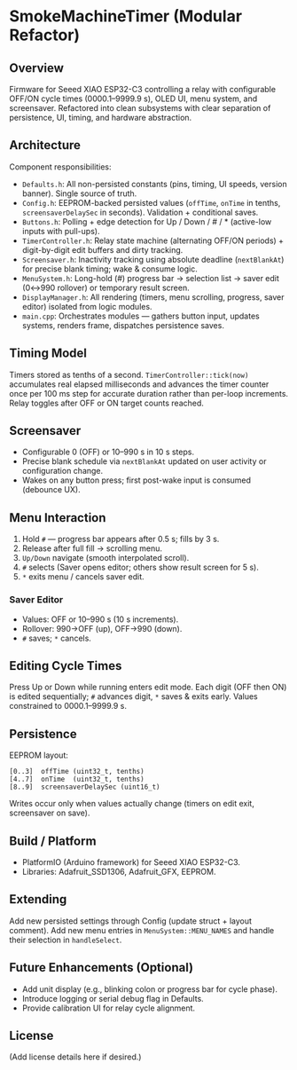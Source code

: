 # SmokeMachineTimer (Modular Refactor)

## Overview

Firmware for Seeed XIAO ESP32-C3 controlling a relay with configurable OFF/ON cycle times (0000.1–9999.9 s), OLED UI, menu system, and screensaver. Refactored into clean subsystems with clear separation of persistence, UI, timing, and hardware abstraction.

## Architecture

Component responsibilities:

- `Defaults.h`: All non-persisted constants (pins, timing, UI speeds, version banner). Single source of truth.
- `Config.h`: EEPROM-backed persisted values (`offTime`, `onTime` in tenths, `screensaverDelaySec` in seconds). Validation + conditional saves.
- `Buttons.h`: Polling + edge detection for Up / Down / # / * (active-low inputs with pull-ups).
- `TimerController.h`: Relay state machine (alternating OFF/ON periods) + digit-by-digit edit buffers and dirty tracking.
- `Screensaver.h`: Inactivity tracking using absolute deadline (`nextBlankAt`) for precise blank timing; wake & consume logic.
- `MenuSystem.h`: Long-hold (#) progress bar → selection list → saver edit (0↔990 rollover) or temporary result screen.
- `DisplayManager.h`: All rendering (timers, menu scrolling, progress, saver editor) isolated from logic modules.
- `main.cpp`: Orchestrates modules — gathers button input, updates systems, renders frame, dispatches persistence saves.

## Timing Model

Timers stored as tenths of a second. `TimerController::tick(now)` accumulates real elapsed milliseconds and advances the timer counter once per 100 ms step for accurate duration rather than per-loop increments. Relay toggles after OFF or ON target counts reached.

## Screensaver

- Configurable 0 (OFF) or 10–990 s in 10 s steps.
- Precise blank schedule via `nextBlankAt` updated on user activity or configuration change.
- Wakes on any button press; first post-wake input is consumed (debounce UX).

## Menu Interaction

1. Hold `#` — progress bar appears after 0.5 s; fills by 3 s.
2. Release after full fill → scrolling menu.
3. `Up/Down` navigate (smooth interpolated scroll).
4. `#` selects (Saver opens editor; others show result screen for 5 s).
5. `*` exits menu / cancels saver edit.

### Saver Editor

- Values: OFF or 10–990 s (10 s increments).
- Rollover: 990→OFF (up), OFF→990 (down).
- `#` saves; `*` cancels.

## Editing Cycle Times

Press Up or Down while running enters edit mode. Each digit (OFF then ON) is edited sequentially; `#` advances digit, `*` saves & exits early. Values constrained to 0000.1–9999.9 s.

## Persistence

EEPROM layout:

```text
[0..3]  offTime (uint32_t, tenths)
[4..7]  onTime  (uint32_t, tenths)
[8..9]  screensaverDelaySec (uint16_t)
```

Writes occur only when values actually change (timers on edit exit, screensaver on save).

## Build / Platform

- PlatformIO (Arduino framework) for Seeed XIAO ESP32-C3.
- Libraries: Adafruit_SSD1306, Adafruit_GFX, EEPROM.

## Extending

Add new persisted settings through Config (update struct + layout comment). Add new menu entries in `MenuSystem::MENU_NAMES` and handle their selection in `handleSelect`.

## Future Enhancements (Optional)

- Add unit display (e.g., blinking colon or progress bar for cycle phase).
- Introduce logging or serial debug flag in Defaults.
- Provide calibration UI for relay cycle alignment.

## License

(Add license details here if desired.)
